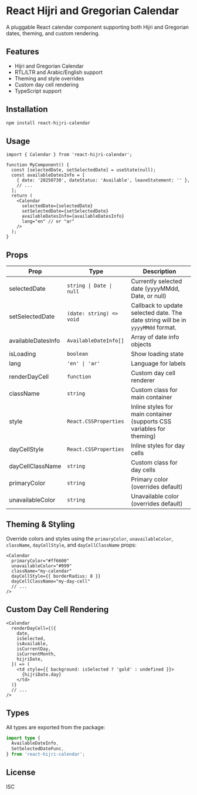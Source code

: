 # React Hijri and Gregorian Calendar

A pluggable React calendar component supporting both Hijri and Gregorian dates, theming, and custom rendering.

## Features

- Hijri and Gregorian Calendar
- RTL/LTR and Arabic/English support
- Theming and style overrides
- Custom day cell rendering
- TypeScript support

## Installation

```bash
npm install react-hijri-calendar
```

## Usage

```tsx
import { Calendar } from 'react-hijri-calendar';

function MyComponent() {
  const [selectedDate, setSelectedDate] = useState(null);
  const availableDatesInfo = [
    { date: '20250730', dateStatus: 'Available', leaveStatement: '' },
    // ...
  ];
  return (
    <Calendar
      selectedDate={selectedDate}
      setSelectedDate={setSelectedDate}
      availableDatesInfo={availableDatesInfo}
      lang="en" // or "ar"
    />
  );
}
```

## Props

| Prop               | Type                     | Description                                                                     |
| ------------------ | ------------------------ | ------------------------------------------------------------------------------- |
| selectedDate       | `string \| Date \| null` | Currently selected date (yyyyMMdd, Date, or null)                               |
| setSelectedDate    | `(date: string) => void` | Callback to update selected date. The date string will be in `yyyyMMdd` format. |
| availableDatesInfo | `AvailableDateInfo[]`    | Array of date info objects                                                      |
| isLoading          | `boolean`                | Show loading state                                                              |
| lang               | `'en' \| 'ar'`           | Language for labels                                                             |
| renderDayCell      | `function`               | Custom day cell renderer                                                        |
| className          | `string`                 | Custom class for main container                                                 |
| style              | `React.CSSProperties`    | Inline styles for main container (supports CSS variables for theming)           |
| dayCellStyle       | `React.CSSProperties`    | Inline styles for day cells                                                     |
| dayCellClassName   | `string`                 | Custom class for day cells                                                      |
| primaryColor       | `string`                 | Primary color (overrides default)                                               |
| unavailableColor   | `string`                 | Unavailable color (overrides default)                                           |

## Theming & Styling

Override colors and styles using the `primaryColor`, `unavailableColor`, `className`, `dayCellStyle`, and `dayCellClassName` props:

```tsx
<Calendar
  primaryColor="#ff6600"
  unavailableColor="#999"
  className="my-calendar"
  dayCellStyle={{ borderRadius: 8 }}
  dayCellClassName="my-day-cell"
  // ...
/>
```

## Custom Day Cell Rendering

```tsx
<Calendar
  renderDayCell={({
    date,
    isSelected,
    isAvailable,
    isCurrentDay,
    isCurrentMonth,
    hijriDate,
  }) => (
    <td style={{ background: isSelected ? 'gold' : undefined }}>
      {hijriDate.day}
    </td>
  )}
  // ...
/>
```

## Types

All types are exported from the package:

```ts
import type {
  AvailableDateInfo,
  SetSelectedDateFunc,
} from 'react-hijri-calendar';
```

## License

ISC
